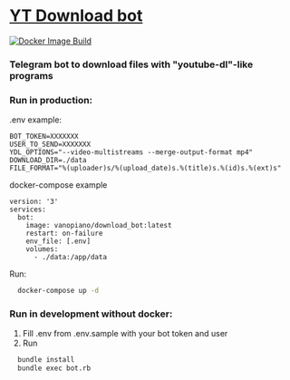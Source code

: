 # [YT Download bot](https://github.com/ivan-leschinsky/download_bot/)

[![Docker Image Build](https://github.com/ivan-leschinsky/download_bot/actions/workflows/docker-image.yml/badge.svg)](https://github.com/ivan-leschinsky/download_bot/actions/workflows/docker-image.yml)

### Telegram bot to download files with "youtube-dl"-like programs


### Run in production:
.env example:
```
BOT_TOKEN=XXXXXXX
USER_TO_SEND=XXXXXXX
YDL_OPTIONS="--video-multistreams --merge-output-format mp4"
DOWNLOAD_DIR=./data
FILE_FORMAT="%(uploader)s/%(upload_date)s.%(title)s.%(id)s.%(ext)s"
```
docker-compose example
```
version: '3'
services:
  bot:
    image: vanopiano/download_bot:latest
    restart: on-failure
    env_file: [.env]
    volumes:
      - ./data:/app/data
```

Run:
```sh
  docker-compose up -d
```


### Run in development without docker:
1. Fill .env from .env.sample with your bot token and user
2. Run
```sh
  bundle install
  bundle exec bot.rb
```
